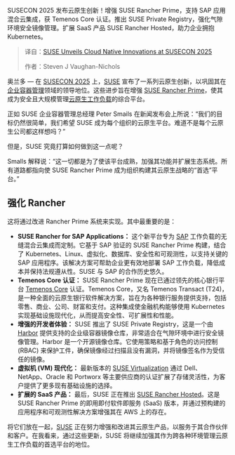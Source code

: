<!--
title: SUSE在SUSECON 2025大会上发布云原生创新成果
cover: https://cdn.thenewstack.io/media/2025/03/15f5feef-susecon-2025.png
summary: SUSECON 2025 发布云原生创新！增强 SUSE Rancher Prime，支持 SAP 应用混合云集成，获 Temenos Core 认证。推出 SUSE Private Registry，强化气隙环境安全镜像管理。扩展 SaaS 产品 SUSE Rancher Hosted，助力企业拥抱 Kubernetes。
-->

SUSECON 2025 发布云原生创新！增强 SUSE Rancher Prime，支持 SAP 应用混合云集成，获 Temenos Core 认证。推出 SUSE Private Registry，强化气隙环境安全镜像管理。扩展 SaaS 产品 SUSE Rancher Hosted，助力企业拥抱 Kubernetes。

> 译自：[SUSE Unveils Cloud Native Innovations at SUSECON 2025](https://thenewstack.io/suse-unveils-cloud-native-innovations-at-susecon-2025/)
> 
> 作者：Steven J Vaughan-Nichols

奥兰多 — 在 [SUSECON 2025](https://www.suse.com/susecon/) 上，[SUSE](https://www.suse.com/) 宣布了一系列云原生创新，以巩固其在[企业容器管理](https://thenewstack.io/introduction-to-containers/)领域的领导地位。这些进步旨在增强 [SUSE Rancher Prime](https://www.rancher.com/products/rancher-platform)，使其成为安全且大规模管理[云原生工作负载](https://thenewstack.io/cloud-native/)的综合平台。

正如 SUSE 企业容器管理总经理 Peter Smails 在新闻发布会上所说：“我们的目标仍然很简单，我们希望 SUSE 成为每个组织的云原生平台。难道不是每个云原生公司都这样想吗？”

但是，SUSE 究竟打算如何做到这一点呢？

Smalls 解释说：“这一切都是为了使该平台成熟，加强其功能并扩展生态系统。所有道路都指向使 SUSE Rancher Prime 成为组织构建其云原生战略的“首选”平台。”

## 强化 Rancher

这将通过改进 Rancher Prime 系统来实现。其中最重要的是：

- **SUSE Rancher for SAP Applications：** 这个新平台专为 [SAP](https://www.sap.com/index.html) 工作负载的无缝混合云集成而定制。它基于 SAP 验证的 SUSE Rancher Prime 构建，结合了 Kubernetes、Linux、虚拟化、数据库、安全性和可观测性，以支持关键的 SAP 应用程序。该解决方案可帮助企业更有效地部署 SAP 工作负载，降低成本并保持法规遵从性。SUSE 与 SAP 的合作历史悠久。
- **Temenos Core 认证：** SUSE Rancher Prime 现在已通过领先的核心银行平台 [Temenos Core](https://www.temenos.com/products/core-banking/) 认证。Temenos Core，又名 Temenos Transact (T24)，是一种全面的云原生银行软件解决方案，旨在为各种银行服务提供支持，包括零售、商业、公司、财富和支付。这种集成使金融机构能够使用 Kubernetes 实现基础设施现代化，从而提高安全性、可扩展性和性能。
- **增强的开发者体验：** SUSE 推出了 SUSE Private Registry，这是一个由 [Harbor](https://goharbor.io/) 提供支持的企业级容器镜像仓库，非常适合在气隙环境中进行安全镜像管理。Harbor 是一个开源镜像仓库。它使用策略和基于角色的访问控制 (RBAC) 来保护工件，确保镜像经过扫描且没有漏洞，并将镜像签名作为受信任的镜像。
- **虚拟机 (VM) 现代化：** 最新版本的 [SUSE Virtualization](https://documentation.suse.com/sles/15-SP6/html/SLES-all/chap-virtualization-introduction.html) 通过 Dell、NetApp、Oracle 和 Portworx 等主要供应商的认证扩展了存储灵活性，为客户提供了更多现有基础设施的选择。
- **扩展的 SaaS 产品：** 最后，SUSE 正在推出 [SUSE Rancher Hosted](https://www.suse.com/support/kb/doc/?id=000020155)。这是 SUSE Rancher Prime 的即用即付软件即服务 (SaaS) 版本，并通过预构建的应用程序和可观测性解决方案增强其在 AWS 上的存在。

将它们放在一起，[SUSE](https://thenewstack.io/suse-combines-stackstate-rancher-for-kubernetes-observability/) 正在努力增强和改进其云原生产品，以服务于其合作伙伴和客户。在我看来，通过这些更新，SUSE 将继续加强其作为跨各种环境管理云原生工作负载的首选平台的地位。